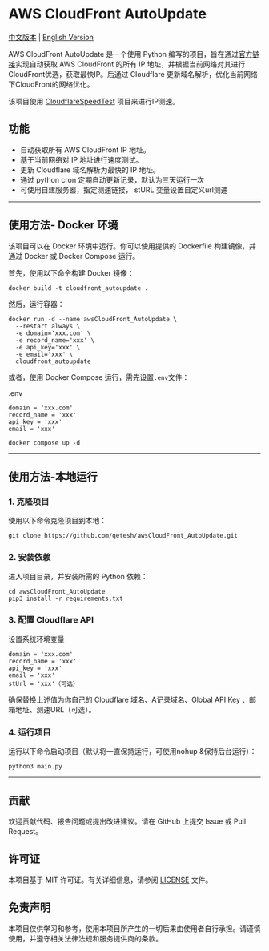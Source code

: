 # AWS CloudFront AutoUpdate

[中文版本](README.md) | [English Version](README_EN.md)

AWS CloudFront AutoUpdate 是一个使用 Python 编写的项目，旨在通过[官方链接](https://d7uri8nf7uskq.cloudfront.net/tools/list-cloudfront-ips)实现自动获取 AWS CloudFront 的所有 IP 地址，并根据当前网络对其进行CloudFront优选，获取最快IP。后通过 Cloudflare 更新域名解析，优化当前网络下CloudFront的网络优化。

该项目使用 [CloudflareSpeedTest](https://github.com/XIU2/CloudflareSpeedTest) 项目来进行IP测速。

## 功能

- 自动获取所有 AWS CloudFront IP 地址。
- 基于当前网络对 IP 地址进行速度测试。
- 更新 Cloudflare 域名解析为最快的 IP 地址。
- 通过 python cron 定期自动更新记录，默认为三天运行一次
- 可使用自建服务器，指定测速链接， stURL 变量设置自定义url测速

---

## 使用方法- Docker 环境

该项目可以在 Docker 环境中运行。你可以使用提供的 Dockerfile 构建镜像，并通过 Docker 或 Docker Compose 运行。

首先，使用以下命令构建 Docker 镜像：

```shell
docker build -t cloudfront_autoupdate .
```

然后，运行容器：

```shell
docker run -d --name awsCloudFront_AutoUpdate \
  --restart always \
  -e domain='xxx.com' \
  -e record_name='xxx' \
  -e api_key='xxx' \
  -e email='xxx' \
  cloudfront_autoupdate
```

或者，使用 Docker Compose 运行，需先设置`.env`文件：

.env
```shell
domain = 'xxx.com'
record_name = 'xxx'
api_key = 'xxx'
email = 'xxx'
```

```shell
docker compose up -d
```
---

## 使用方法-本地运行

### 1. 克隆项目

使用以下命令克隆项目到本地：

```shell
git clone https://github.com/qetesh/awsCloudFront_AutoUpdate.git
```

### 2. 安装依赖

进入项目目录，并安装所需的 Python 依赖：

```shell
cd awsCloudFront_AutoUpdate
pip3 install -r requirements.txt
```

### 3. 配置 Cloudflare API

设置系统环境变量

```plaintext
domain = 'xxx.com'
record_name = 'xxx'
api_key = 'xxx'
email = 'xxx'
stUrl = 'xxx'（可选）
```

确保替换上述值为你自己的 Cloudflare 域名、A记录域名、Global API Key 、邮箱地址、测速URL（可选）。

### 4. 运行项目

运行以下命令启动项目（默认将一直保持运行，可使用nohup &保持后台运行）：

```shell
python3 main.py
```

---

## 贡献

欢迎贡献代码、报告问题或提出改进建议。请在 GitHub 上提交 Issue 或 Pull Request。

## 许可证

本项目基于 MIT 许可证。有关详细信息，请参阅 [LICENSE](LICENSE) 文件。

## 免责声明

本项目仅供学习和参考，使用本项目所产生的一切后果由使用者自行承担。请谨慎使用，并遵守相关法律法规和服务提供商的条款。

